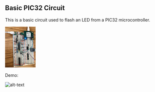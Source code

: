 ## Basic PIC32 Circuit

This is a basic circuit used to flash an LED from a PIC32 microcontroller.


<img src="IanCircuit.png" width="100"/>

Demo:

![alt-text](https://github.com/ianpkennedy/EmbeddedProgramming/blob/main/BasicCircuitPIC32/example.gif)

